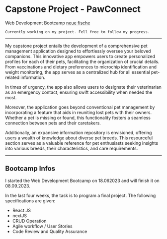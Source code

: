 # Capstone Project - PawConnect
Web Development Bootcamp [neue fische](https://www.neuefische.de/bootcamp/web-development)


`Currently working on my project. Fell free to follow my progress.`

---

My capstone project entails the development of a comprehensive pet management application designed to effortlessly oversee your beloved companions. This innovative app empowers users to create personalized profiles for each of their pets, facilitating the organization of crucial details. From vaccinations and dietary preferences to microchip identification and weight monitoring, the app serves as a centralized hub for all essential pet-related information.

In times of urgency, the app also allows users to designate their veterinarian as an emergency contact, ensuring swift accessibility when needed the most.

Moreover, the application goes beyond conventional pet management by incorporating a feature that aids in reuniting lost pets with their owners. Whether a pet is missing or found, this functionality fosters a seamless connection between pets and their caretakers.

Additionally, an expansive information repository is envisioned, offering users a wealth of knowledge about diverse pet breeds. This resourceful section serves as a valuable reference for pet enthusiasts seeking insights into various breeds, their characteristics, and care requirements.

---

## Bootcamp Infos

I started the Web Development Bootcamp on 18.062023 and will finish it on 08.09.2023.

In the last four weeks, the task is to program a final project. The following specifications are given:

- React JS
- nextJS
- CRUD Operation
- Agile workflow / User Stories
- Code Review and Quality Assurance
